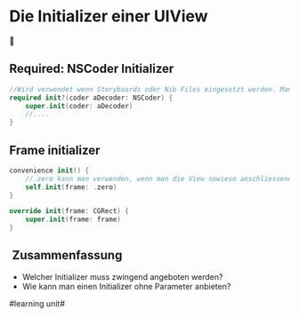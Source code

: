 # Die Initializer einer UIView
🛫

## Required: NSCoder Initializer

```swift
//Wird verwendet wenn Storyboards oder Nib Files eingesetzt werden. Manchmal wird hier auch einfach ein `fatalError()` geworfen.
required init?(coder aDecoder: NSCoder) {
    super.init(coder: aDecoder)
	//....
}
```

## Frame initializer

```swift
convenience init() {
	//.zero kann man verwenden, wenn man die View sowieso anschliessend mit Constraints plaziert
    self.init(frame: .zero)
}

override init(frame: CGRect) {
    super.init(frame: frame)
}
```

##  Zusammenfassung
- Welcher Initializer muss zwingend angeboten werden?
- Wie kann man einen Initializer ohne Parameter anbieten?

#learning unit#